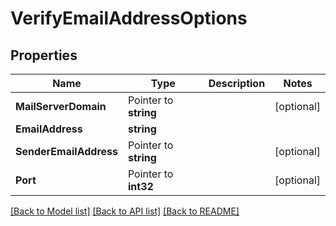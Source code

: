 # VerifyEmailAddressOptions

## Properties

Name | Type | Description | Notes
------------ | ------------- | ------------- | -------------
**MailServerDomain** | Pointer to **string** |  | [optional] 
**EmailAddress** | **string** |  | 
**SenderEmailAddress** | Pointer to **string** |  | [optional] 
**Port** | Pointer to **int32** |  | [optional] 

[[Back to Model list]](../README#documentation-for-models) [[Back to API list]](../README#documentation-for-api-endpoints) [[Back to README]](../README)


